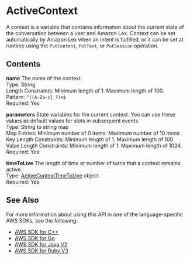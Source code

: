 # ActiveContext<a name="API_runtime_ActiveContext"></a>

A context is a variable that contains information about the current state of the conversation between a user and Amazon Lex\. Context can be set automatically by Amazon Lex when an intent is fulfilled, or it can be set at runtime using the `PutContent`, `PutText`, or `PutSession` operation\.

## Contents<a name="API_runtime_ActiveContext_Contents"></a>

 **name**   <a name="lex-Type-runtime_ActiveContext-name"></a>
The name of the context\.  
Type: String  
Length Constraints: Minimum length of 1\. Maximum length of 100\.  
Pattern: `^([A-Za-z]_?)+$`   
Required: Yes

 **parameters**   <a name="lex-Type-runtime_ActiveContext-parameters"></a>
State variables for the current context\. You can use these values as default values for slots in subsequent events\.  
Type: String to string map  
Map Entries: Minimum number of 0 items\. Maximum number of 10 items\.  
Key Length Constraints: Minimum length of 1\. Maximum length of 100\.  
Value Length Constraints: Minimum length of 1\. Maximum length of 1024\.  
Required: Yes

 **timeToLive**   <a name="lex-Type-runtime_ActiveContext-timeToLive"></a>
The length of time or number of turns that a context remains active\.  
Type: [ActiveContextTimeToLive](API_runtime_ActiveContextTimeToLive.md) object  
Required: Yes

## See Also<a name="API_runtime_ActiveContext_SeeAlso"></a>

For more information about using this API in one of the language\-specific AWS SDKs, see the following:
+  [AWS SDK for C\+\+](https://docs.aws.amazon.com/goto/SdkForCpp/runtime.lex-2016-11-28/ActiveContext) 
+  [AWS SDK for Go](https://docs.aws.amazon.com/goto/SdkForGoV1/runtime.lex-2016-11-28/ActiveContext) 
+  [AWS SDK for Java V2](https://docs.aws.amazon.com/goto/SdkForJavaV2/runtime.lex-2016-11-28/ActiveContext) 
+  [AWS SDK for Ruby V3](https://docs.aws.amazon.com/goto/SdkForRubyV3/runtime.lex-2016-11-28/ActiveContext) 